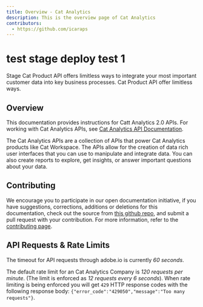 ```yaml
---
title: Overview - Cat Analytics
description: This is the overview page of Cat Analytics
contributors:
  - https://github.com/icaraps 
---
```


<HeroSimple slots="heading, text"/>

# test stage deploy test 1

Stage Cat Product API offers limitless ways to integrate your most important customer data into key business processes. Cat Product API offer limitless ways.

## Overview

This documentation provides instructions for Catt Analytics 2.0 APIs. For working with Cat Analytics APIs, see [Cat Analytics API Documentation](https://github.com/AdobeDocs/dev-site).

The Cat Analytics APIs are a collection of APIs that power Cat Analytics products like Cat Workspace.
The APIs allow for the creation of data rich user interfaces that you can use to manipulate and integrate data.
You can also create reports to explore, get insights, or answer important questions about your data.

## Contributing

We encourage you to participate in our open documentation initiative, if you have suggestions, corrections, additions
or deletions for this documentation, check out the source from [this github repo](https://github.com/adobe/gatsby-theme-spectrum-example), and submit a pull
request with your contribution. For more information, refer to the [contributing page](support/contribute/).

## API Requests & Rate Limits

The timeout for API requests through adobe.io is currently *60 seconds*.

The default rate limit for an Cat Analytics Company is *120 requests per minute*. (The limit is enforced as *12 requests every 6 seconds*).
When rate limiting is being enforced you will get `429` HTTP response codes with the following response body: `{"error_code":"429050","message":"Too many requests"}`.
